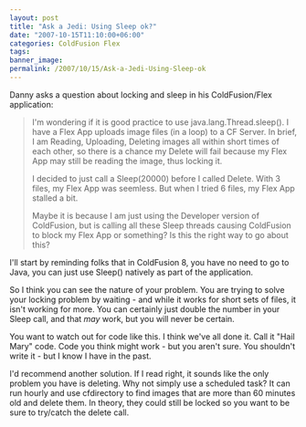```yaml
---
layout: post
title: "Ask a Jedi: Using Sleep ok?"
date: "2007-10-15T11:10:00+06:00"
categories: ColdFusion Flex 
tags: 
banner_image: 
permalink: /2007/10/15/Ask-a-Jedi-Using-Sleep-ok
---
```


Danny asks a question about locking and sleep in his ColdFusion/Flex application:

<blockquote>
I'm wondering if it is good practice to use java.lang.Thread.sleep().  I have a Flex App uploads image files (in a loop) to a CF Server.  In brief, I am Reading, Uploading, Deleting images all within short times of each other, so there is a chance my Delete will fail because my
Flex App may still be reading the image, thus locking it.

I decided to just call a Sleep(20000) before I called Delete.  With 3 files, my Flex App was seemless.  But when I tried 6 files, my Flex App stalled a bit.

Maybe it is because I am just using the Developer version of ColdFusion, but is calling all these Sleep threads causing ColdFusion to block my Flex App or something?  Is this the right way to go about this?
</blockquote>

I'll start by reminding folks that in ColdFusion 8, you have no need to go to Java, you can just use Sleep() natively as part of the application.

So I think you can see the nature of your problem. You are trying to solve your locking problem by waiting - and while it works for short sets of files, it isn't working for more. You can certainly just double the number in your Sleep call, and that <i>may</i> work, but you will never be certain.

You want to watch out for code like this. I think we've all done it. Call it "Hail Mary" code. Code you think might work - but you aren't sure. You shouldn't write it - but I know I have in the past. 

I'd recommend another solution. If I read right, it sounds like the only problem you have is deleting. Why not simply use a scheduled task? It can run hourly and use cfdirectory to find images that are more than 60 minutes old and delete them. In theory, they could still be locked so you want to be sure to try/catch the delete call.